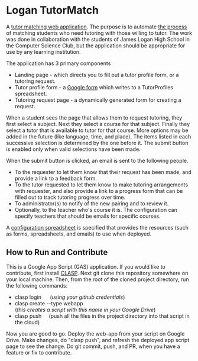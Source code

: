 Logan TutorMatch
==========
A [tutor matching web application](https://script.google.com/macros/s/AKfycbytDvUvF-SuK3ApupCRfZyir2OLs7wZSlmYLF0z0MumxZg_MaCg/exec). The purpose is to automate [the process](https://docs.google.com/document/d/14xwcChkZ1Gk4oduqrkuyaEkqJUPF4BayAd5MBjmS9dU/edit?usp=sharing) of matching students who need tutoring with those willing to tutor. The work was done in collaboration with the students of James Logan High School in the Computer Science Club, but the application should be appropriate for use by any learning institution. 

The application has 3 primary components
* Landing page - which directs you to fill out a tutor profile form, or a tutoring request.
* Tutor profile form - a [Google form](https://support.google.com/drive/answer/87809?hl=en) which writes to a TutorProfiles spreadsheet.
* Tutoring request page - a dynamically generated form for creating a request.

When a student sees the page that allows them to request tutoring, they first select a subject. Next they select a course for that subject. Finally they select a tutor that is available to tutor for that course. More options may be added in the future (like language, time, and place). The items listed in each successive selection is determined by the one before it. The submit button is enabled only when valid selections have been made.

When the submit button is clicked, an email is sent to the following people.
* To the requester to let them know that their request has been made, and provide a link to a feedback form.
* To the tutor requested to let them know to make tutoring arrangements with requester, and also provide a link to a progress form that can be filled out to track tutoring progress over time.
* To administrator(s) to notify of the new pairing and to review it.
* Optionally, to the teacher who's course it is. The configuration can specify teachers that should be emails for specific courses.

A [configuration spreadsheet](https://docs.google.com/spreadsheet/ccc?key=0ArK43-kBNSp0dHZhWFFpaHZrSVp5V2lYSzlKWEZiSmc#gid=0) is specified that provides the resources (such as forms, spreadsheets, and emails) to use when deployed.
 
## How to Run and Contribute
This is a Google App Script (GAS) application. 
If you would like to contribute, first install [CLASP](https://github.com/google/clasp).
Next git clone this repository somewhere on your local machine. 
Then, from the root of the cloned project directory, run the following commands:
* clasp login     &nbsp; &nbsp;&nbsp;    (_using your github credentials_)
* clasp create --type webapp  &nbsp;  
 (_this creates a script with this name in your Google Drive_)
* clasp push &nbsp;&nbsp;&nbsp; (push all the files in the project directory into that script in the cloud)
  
Now you are good to go. Deploy the web-app from your script on Google Drive.
Make changes, do "clasp push", and refresh the deployed app script page to see the change. 
Do git commit, push, and PR, when you have a feature or fix to contribute.

